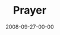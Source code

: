 ---
layout: message
category: message
series: "Core Strength"
title: "Prayer"
date: 2008-09-27-00-00
message_id: 521
---
